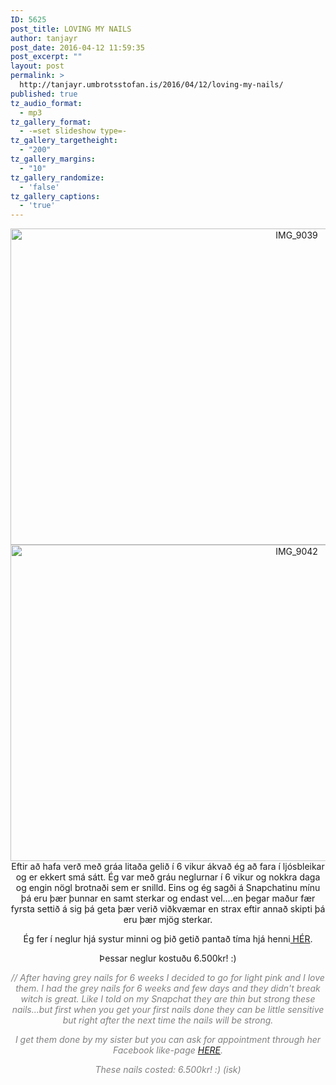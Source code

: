 ```yaml
---
ID: 5625
post_title: LOVING MY NAILS
author: tanjayr
post_date: 2016-04-12 11:59:35
post_excerpt: ""
layout: post
permalink: >
  http://tanjayr.umbrotsstofan.is/2016/04/12/loving-my-nails/
published: true
tz_audio_format:
  - mp3
tz_gallery_format:
  - -=set slideshow type=-
tz_gallery_targetheight:
  - "200"
tz_gallery_margins:
  - "10"
tz_gallery_randomize:
  - 'false'
tz_gallery_captions:
  - 'true'
---
```

<p style="text-align: center;"><img class="aligncenter size-large wp-image-5626" src="http://www.tanjayr.com/wp-content/uploads/2016/04/IMG_9039-1024x576.jpg" alt="IMG_9039" width="900" height="506" />
<img class="aligncenter size-large wp-image-5627" src="http://www.tanjayr.com/wp-content/uploads/2016/04/IMG_9042-1024x576.jpg" alt="IMG_9042" width="900" height="506" />Eftir að hafa verð með gráa litaða gelið í 6 vikur ákvað ég að fara í ljósbleikar og er ekkert smá sátt. Ég var með gráu neglurnar í 6 vikur og nokkra daga og engin nögl brotnaði sem er snilld. Eins og ég sagði á Snapchatinu mínu þá eru þær þunnar en samt sterkar og endast vel....en þegar maður fær fyrsta settið á sig þá geta þær verið viðkvæmar en strax eftir annað skipti þá eru þær mjög sterkar.</p>
<p style="text-align: center;">Ég fer í neglur hjá systur minni og þið getið pantað tíma hjá henni<a href="https://www.facebook.com/erlaneglur/" target="_blank"> HÉR</a>.</p>
<p style="text-align: center;">Þessar neglur kostuðu 6.500kr! :)</p>
<p style="text-align: center;"><span style="color: #808080;"><em>// After having grey nails for 6 weeks I decided to go for light pink and I love them. I had the grey nails for 6 weeks and few days and they didn't break witch is great. Like I told on my Snapchat they are thin but strong these nails...but first when you get your first nails done they can be little sensitive but right after the next time the nails will be strong.</em></span></p>
<p style="text-align: center;"><span style="color: #808080;"><em>I get them done by my sister but you can ask for appointment through her Facebook like-page <a href="https://www.facebook.com/erlaneglur/" target="_blank">HERE</a>.</em></span></p>
<p style="text-align: center;"><span style="color: #808080;"><em>These nails costed: 6.500kr! :) (isk)</em></span></p>